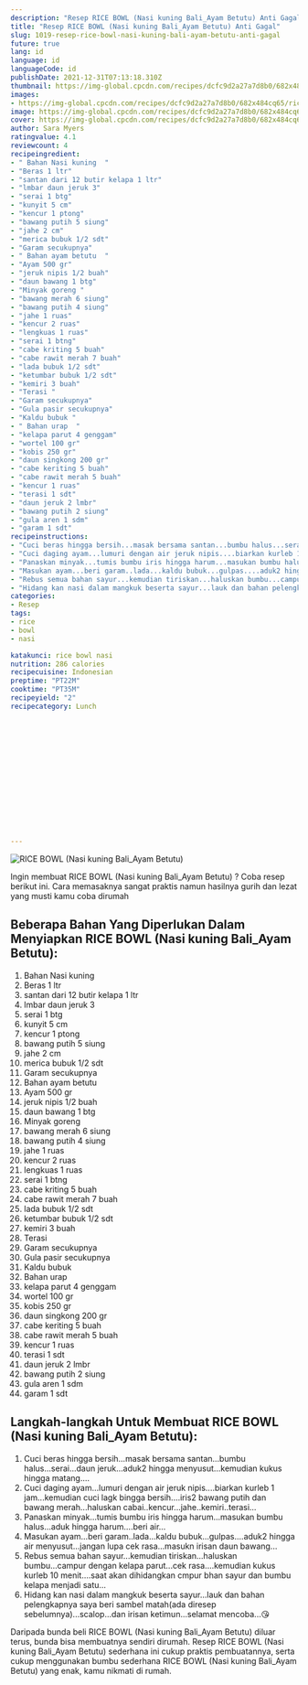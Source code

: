 ```yaml
---
description: "Resep RICE BOWL (Nasi kuning Bali_Ayam Betutu) Anti Gagal"
title: "Resep RICE BOWL (Nasi kuning Bali_Ayam Betutu) Anti Gagal"
slug: 1019-resep-rice-bowl-nasi-kuning-bali-ayam-betutu-anti-gagal
future: true
lang: id
language: id
languageCode: id
publishDate: 2021-12-31T07:13:18.310Z 
thumbnail: https://img-global.cpcdn.com/recipes/dcfc9d2a27a7d8b0/682x484cq65/rice-bowl-nasi-kuning-bali_ayam-betutu-foto-resep-utama.webp
images:
- https://img-global.cpcdn.com/recipes/dcfc9d2a27a7d8b0/682x484cq65/rice-bowl-nasi-kuning-bali_ayam-betutu-foto-resep-utama.webp
image: https://img-global.cpcdn.com/recipes/dcfc9d2a27a7d8b0/682x484cq65/rice-bowl-nasi-kuning-bali_ayam-betutu-foto-resep-utama.webp
cover: https://img-global.cpcdn.com/recipes/dcfc9d2a27a7d8b0/682x484cq65/rice-bowl-nasi-kuning-bali_ayam-betutu-foto-resep-utama.webp
author: Sara Myers
ratingvalue: 4.1
reviewcount: 4
recipeingredient:
- " Bahan Nasi kuning  "
- "Beras 1 ltr"
- "santan dari 12 butir kelapa 1 ltr"
- "lmbar daun jeruk 3"
- "serai 1 btg"
- "kunyit 5 cm"
- "kencur 1 ptong"
- "bawang putih 5 siung"
- "jahe 2 cm"
- "merica bubuk 1/2 sdt"
- "Garam secukupnya"
- " Bahan ayam betutu  "
- "Ayam 500 gr"
- "jeruk nipis 1/2 buah"
- "daun bawang 1 btg"
- "Minyak goreng "
- "bawang merah 6 siung"
- "bawang putih 4 siung"
- "jahe 1 ruas"
- "kencur 2 ruas"
- "lengkuas 1 ruas"
- "serai 1 btng"
- "cabe kriting 5 buah"
- "cabe rawit merah 7 buah"
- "lada bubuk 1/2 sdt"
- "ketumbar bubuk 1/2 sdt"
- "kemiri 3 buah"
- "Terasi "
- "Garam secukupnya"
- "Gula pasir secukupnya"
- "Kaldu bubuk "
- " Bahan urap  "
- "kelapa parut 4 genggam"
- "wortel 100 gr"
- "kobis 250 gr"
- "daun singkong 200 gr"
- "cabe keriting 5 buah"
- "cabe rawit merah 5 buah"
- "kencur 1 ruas"
- "terasi 1 sdt"
- "daun jeruk 2 lmbr"
- "bawang putih 2 siung"
- "gula aren 1 sdm"
- "garam 1 sdt"
recipeinstructions:
- "Cuci beras hingga bersih...masak bersama santan...bumbu halus...serai...daun jeruk...aduk2 hingga menyusut...kemudian kukus hingga matang...."
- "Cuci daging ayam...lumuri dengan air jeruk nipis....biarkan kurleb 1 jam...kemudian cuci lagk bingga bersih....iris2 bawang putih dan bawang merah...haluskan cabai..kencur...jahe..kemiri..terasi..."
- "Panaskan minyak...tumis bumbu iris hingga harum...masukan bumbu halus...aduk hingga harum....beri air..."
- "Masukan ayam...beri garam..lada...kaldu bubuk...gulpas....aduk2 hingga air menyusut...jangan lupa cek rasa...masukn irisan daun bawang..."
- "Rebus semua bahan sayur...kemudian tiriskan...haluskan bumbu...campur dengan kelapa parut...cek rasa....kemudian kukus kurleb 10 menit....saat akan dihidangkan cmpur bhan sayur dan bumbu kelapa menjadi satu..."
- "Hidang kan nasi dalam mangkuk beserta sayur...lauk dan bahan pelengkapnya saya beri sambel matah(ada diresep sebelumnya)...scalop...dan irisan ketimun...selamat mencoba...😘"
categories:
- Resep
tags:
- rice
- bowl
- nasi

katakunci: rice bowl nasi 
nutrition: 286 calories
recipecuisine: Indonesian
preptime: "PT22M"
cooktime: "PT35M"
recipeyield: "2"
recipecategory: Lunch


     
    
    
    
    
    
    
    
    
    
    
      
    
---
```



![RICE BOWL (Nasi kuning Bali_Ayam Betutu)](https://img-global.cpcdn.com/recipes/dcfc9d2a27a7d8b0/682x484cq65/rice-bowl-nasi-kuning-bali_ayam-betutu-foto-resep-utama.webp)

Ingin membuat RICE BOWL (Nasi kuning Bali_Ayam Betutu) ? Coba resep berikut ini. Cara memasaknya sangat praktis namun hasilnya gurih dan lezat yang musti kamu coba dirumah

<!--inarticleads1-->

## Beberapa Bahan Yang Diperlukan Dalam Menyiapkan RICE BOWL (Nasi kuning Bali_Ayam Betutu):

1.  Bahan Nasi kuning  
1. Beras 1 ltr
1. santan dari 12 butir kelapa 1 ltr
1. lmbar daun jeruk 3
1. serai 1 btg
1. kunyit 5 cm
1. kencur 1 ptong
1. bawang putih 5 siung
1. jahe 2 cm
1. merica bubuk 1/2 sdt
1. Garam secukupnya
1.  Bahan ayam betutu  
1. Ayam 500 gr
1. jeruk nipis 1/2 buah
1. daun bawang 1 btg
1. Minyak goreng 
1. bawang merah 6 siung
1. bawang putih 4 siung
1. jahe 1 ruas
1. kencur 2 ruas
1. lengkuas 1 ruas
1. serai 1 btng
1. cabe kriting 5 buah
1. cabe rawit merah 7 buah
1. lada bubuk 1/2 sdt
1. ketumbar bubuk 1/2 sdt
1. kemiri 3 buah
1. Terasi 
1. Garam secukupnya
1. Gula pasir secukupnya
1. Kaldu bubuk 
1.  Bahan urap  
1. kelapa parut 4 genggam
1. wortel 100 gr
1. kobis 250 gr
1. daun singkong 200 gr
1. cabe keriting 5 buah
1. cabe rawit merah 5 buah
1. kencur 1 ruas
1. terasi 1 sdt
1. daun jeruk 2 lmbr
1. bawang putih 2 siung
1. gula aren 1 sdm
1. garam 1 sdt



<!--inarticleads2-->

## Langkah-langkah Untuk Membuat RICE BOWL (Nasi kuning Bali_Ayam Betutu):

1. Cuci beras hingga bersih...masak bersama santan...bumbu halus...serai...daun jeruk...aduk2 hingga menyusut...kemudian kukus hingga matang....
1. Cuci daging ayam...lumuri dengan air jeruk nipis....biarkan kurleb 1 jam...kemudian cuci lagk bingga bersih....iris2 bawang putih dan bawang merah...haluskan cabai..kencur...jahe..kemiri..terasi...
1. Panaskan minyak...tumis bumbu iris hingga harum...masukan bumbu halus...aduk hingga harum....beri air...
1. Masukan ayam...beri garam..lada...kaldu bubuk...gulpas....aduk2 hingga air menyusut...jangan lupa cek rasa...masukn irisan daun bawang...
1. Rebus semua bahan sayur...kemudian tiriskan...haluskan bumbu...campur dengan kelapa parut...cek rasa....kemudian kukus kurleb 10 menit....saat akan dihidangkan cmpur bhan sayur dan bumbu kelapa menjadi satu...
1. Hidang kan nasi dalam mangkuk beserta sayur...lauk dan bahan pelengkapnya saya beri sambel matah(ada diresep sebelumnya)...scalop...dan irisan ketimun...selamat mencoba...😘




Daripada bunda beli  RICE BOWL (Nasi kuning Bali_Ayam Betutu)  diluar terus, bunda  bisa membuatnya sendiri dirumah. Resep  RICE BOWL (Nasi kuning Bali_Ayam Betutu)  sederhana ini cukup praktis pembuatannya, serta cukup menggunakan bumbu sederhana  RICE BOWL (Nasi kuning Bali_Ayam Betutu)  yang enak, kamu nikmati di rumah.
